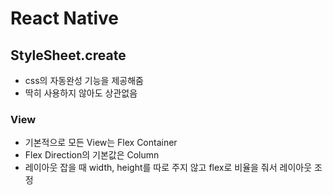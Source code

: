 # React Native

## StyleSheet.create

- css의 자동완성 기능을 제공해줌
- 딱히 사용하지 않아도 상관없음

### View

- 기본적으로 모든 View는 Flex Container
- Flex Direction의 기본값은 Column
- 레이아웃 잡을 때 width, height를 따로 주지 않고 flex로 비율을 줘서 레이아웃 조정
